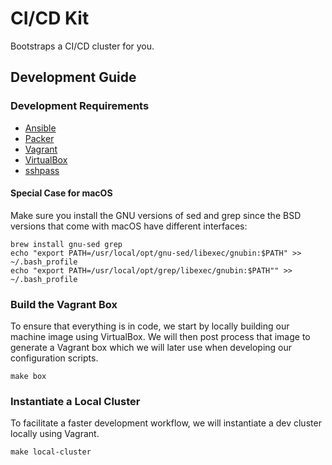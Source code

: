 # CI/CD Kit

Bootstraps a CI/CD cluster for you.


## Development Guide


### Development Requirements

* [Ansible](https://docs.ansible.com/ansible/latest/installation_guide/intro_installation.html)
* [Packer](https://www.packer.io/downloads.html)
* [Vagrant](https://www.vagrantup.com/downloads.html)
* [VirtualBox](https://www.virtualbox.org/wiki/Downloads)
* [sshpass](https://gist.github.com/relaxdiego/f2e09f72e9a54b2262c6acfcd40f7b55)

#### Special Case for macOS

Make sure you install the GNU versions of sed and grep since the BSD versions
that come with macOS have different interfaces:

```
brew install gnu-sed grep
echo "export PATH=/usr/local/opt/gnu-sed/libexec/gnubin:$PATH" >> ~/.bash_profile
echo "export PATH=/usr/local/opt/grep/libexec/gnubin:$PATH"" >> ~/.bash_profile
```


### Build the Vagrant Box

To ensure that everything is in code, we start by locally building our
machine image using VirtualBox. We will then post process that image to
generate a Vagrant box which we will later use when developing our
configuration scripts.

```
make box
```


### Instantiate a Local Cluster

To facilitate a faster development workflow, we will instantiate a
dev cluster locally using Vagrant.

```
make local-cluster
```
